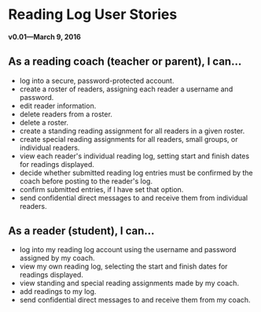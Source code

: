 # Reading Log User Stories
#### v0.01&mdash;March 9, 2016

## As a reading coach (teacher or parent), I can...
* log into a secure, password-protected account.
* create a roster of readers, assigning each reader a username and password.
* edit reader information.
* delete readers from a roster.
* delete a roster.
* create a standing reading assignment for all readers in a given roster.
* create special reading assignments for all readers, small groups, or individual readers.
* view each reader's individual reading log, setting start and finish dates for readings displayed.
* decide whether submitted reading log entries must be confirmed by the coach before posting to the reader's log.
* confirm submitted entries, if I have set that option.
* send confidential direct messages to and receive them from individual readers.

## As a reader (student), I can...
* log into my reading log account using the username and password assigned by my coach.
* view my own reading log, selecting the start and finish dates for readings displayed.
* view standing and special reading assignments made by my coach.
* add readings to my log.
* send confidential direct messages to and receive them from my coach.
